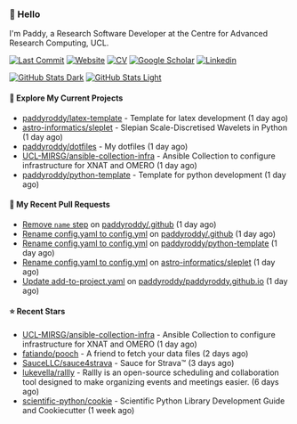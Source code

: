 ### 👋 Hello

I'm Paddy, a Research Software Developer at the Centre for Advanced Research
Computing, UCL.

[![Last Commit](https://img.shields.io/github/last-commit/paddyroddy/paddyroddy/main?label=updated)](https://github.com/paddyroddy)
[![Website](https://img.shields.io/badge/GitHub%20Pages-222?logo=githubpages&logoColor=fff&style=for-the-badge&style=flat)](https://paddyroddy.github.io)
[![CV](https://img.shields.io/badge/CV-PDF-pink.svg)](https://paddyroddy.github.io/cv)
[![Google Scholar](https://img.shields.io/badge/Google%20Scholar-4285F4?logo=googlescholar&logoColor=fff&style=for-the-badge&style=flat)](https://scholar.google.com/citations?user=OFigHUwAAAAJ)
[![Linkedin](https://img.shields.io/badge/LinkedIn-0A66C2?logo=linkedin&logoColor=fff&style=for-the-badge&style=flat)](https://www.linkedin.com/in/patrickjamesroddy)

[![GitHub Stats Dark](https://github-readme-stats-paddyroddy.vercel.app/api?username=paddyroddy&disable_animations=true&hide_border=true&hide_title=true&include_all_commits=true&rank_icon=github&show=prs_merged,reviews&show_icons=true&theme=tokyonight)](https://github.com/paddyroddy/paddyroddy#gh-dark-mode-only)
[![GitHub Stats Light](https://github-readme-stats-paddyroddy.vercel.app/api?username=paddyroddy&disable_animations=true&hide_border=true&hide_title=true&include_all_commits=true&rank_icon=github&show=prs_merged,reviews&show_icons=true&theme=default)](https://github.com/paddyroddy/paddyroddy#gh-light-mode-only)

#### 👷 Explore My Current Projects

- [paddyroddy/latex-template](https://github.com/paddyroddy/latex-template) - Template for latex development
  (1 day ago)
- [astro-informatics/sleplet](https://github.com/astro-informatics/sleplet) - Slepian Scale-Discretised Wavelets in Python
  (1 day ago)
- [paddyroddy/dotfiles](https://github.com/paddyroddy/dotfiles) - My dotfiles
  (1 day ago)
- [UCL-MIRSG/ansible-collection-infra](https://github.com/UCL-MIRSG/ansible-collection-infra) - Ansible Collection to configure infrastructure for XNAT and OMERO
  (1 day ago)
- [paddyroddy/python-template](https://github.com/paddyroddy/python-template) - Template for python development
  (1 day ago)

#### 🔨 My Recent Pull Requests

- [Remove `name` step](https://github.com/paddyroddy/.github/pull/229) on [paddyroddy/.github](https://github.com/paddyroddy/.github)
  (1 day ago)
- [Rename config.yaml to config.yml](https://github.com/paddyroddy/.github/pull/227) on [paddyroddy/.github](https://github.com/paddyroddy/.github)
  (1 day ago)
- [Rename config.yaml to config.yml](https://github.com/paddyroddy/python-template/pull/163) on [paddyroddy/python-template](https://github.com/paddyroddy/python-template)
  (1 day ago)
- [Rename config.yaml to config.yml](https://github.com/astro-informatics/sleplet/pull/385) on [astro-informatics/sleplet](https://github.com/astro-informatics/sleplet)
  (1 day ago)
- [Update add-to-project.yaml](https://github.com/paddyroddy/paddyroddy.github.io/pull/83) on [paddyroddy/paddyroddy.github.io](https://github.com/paddyroddy/paddyroddy.github.io)
  (1 day ago)

#### ⭐ Recent Stars

- [UCL-MIRSG/ansible-collection-infra](https://github.com/UCL-MIRSG/ansible-collection-infra) - Ansible Collection to configure infrastructure for XNAT and OMERO
  (1 day ago)
- [fatiando/pooch](https://github.com/fatiando/pooch) - A friend to fetch your data files
  (2 days ago)
- [SauceLLC/sauce4strava](https://github.com/SauceLLC/sauce4strava) - Sauce for Strava™
  (3 days ago)
- [lukevella/rallly](https://github.com/lukevella/rallly) - Rallly is an open-source scheduling and collaboration tool designed to make organizing events and meetings easier.
  (6 days ago)
- [scientific-python/cookie](https://github.com/scientific-python/cookie) - Scientific Python Library Development Guide and Cookiecutter
  (1 week ago)
